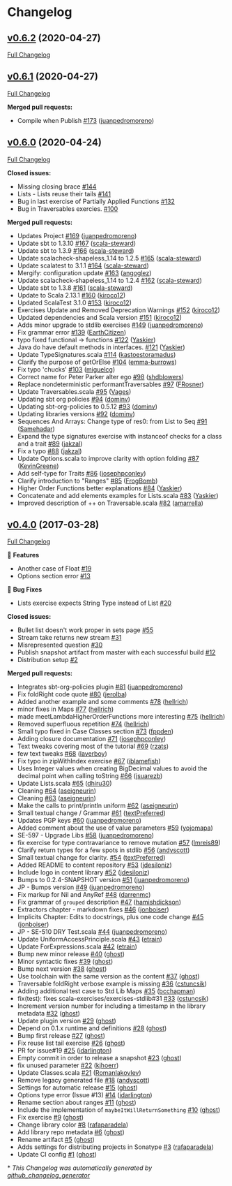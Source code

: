 # Changelog

## [v0.6.2](https://github.com/scala-exercises/exercises-stdlib/tree/v0.6.2) (2020-04-27)

[Full Changelog](https://github.com/scala-exercises/exercises-stdlib/compare/v0.6.1...v0.6.2)

## [v0.6.1](https://github.com/scala-exercises/exercises-stdlib/tree/v0.6.1) (2020-04-27)

[Full Changelog](https://github.com/scala-exercises/exercises-stdlib/compare/v0.6.0...v0.6.1)

**Merged pull requests:**

- Compile when Publish [\#173](https://github.com/scala-exercises/exercises-stdlib/pull/173) ([juanpedromoreno](https://github.com/juanpedromoreno))

## [v0.6.0](https://github.com/scala-exercises/exercises-stdlib/tree/v0.6.0) (2020-04-24)

[Full Changelog](https://github.com/scala-exercises/exercises-stdlib/compare/v0.4.0...v0.6.0)

**Closed issues:**

- Missing closing brace [\#144](https://github.com/scala-exercises/exercises-stdlib/issues/144)
- Lists - Lists reuse their tails [\#141](https://github.com/scala-exercises/exercises-stdlib/issues/141)
- Bug in last exercise of Partially Applied Functions [\#132](https://github.com/scala-exercises/exercises-stdlib/issues/132)
- Bug in Traversables exercies. [\#100](https://github.com/scala-exercises/exercises-stdlib/issues/100)

**Merged pull requests:**

- Updates Project [\#169](https://github.com/scala-exercises/exercises-stdlib/pull/169) ([juanpedromoreno](https://github.com/juanpedromoreno))
- Update sbt to 1.3.10 [\#167](https://github.com/scala-exercises/exercises-stdlib/pull/167) ([scala-steward](https://github.com/scala-steward))
- Update sbt to 1.3.9 [\#166](https://github.com/scala-exercises/exercises-stdlib/pull/166) ([scala-steward](https://github.com/scala-steward))
- Update scalacheck-shapeless\_1.14 to 1.2.5 [\#165](https://github.com/scala-exercises/exercises-stdlib/pull/165) ([scala-steward](https://github.com/scala-steward))
- Update scalatest to 3.1.1 [\#164](https://github.com/scala-exercises/exercises-stdlib/pull/164) ([scala-steward](https://github.com/scala-steward))
- Mergify: configuration update [\#163](https://github.com/scala-exercises/exercises-stdlib/pull/163) ([angoglez](https://github.com/angoglez))
- Update scalacheck-shapeless\_1.14 to 1.2.4 [\#162](https://github.com/scala-exercises/exercises-stdlib/pull/162) ([scala-steward](https://github.com/scala-steward))
- Update sbt to 1.3.8 [\#161](https://github.com/scala-exercises/exercises-stdlib/pull/161) ([scala-steward](https://github.com/scala-steward))
- Update to Scala 2.13.1 [\#160](https://github.com/scala-exercises/exercises-stdlib/pull/160) ([kiroco12](https://github.com/kiroco12))
- Updated ScalaTest 3.1.0 [\#153](https://github.com/scala-exercises/exercises-stdlib/pull/153) ([kiroco12](https://github.com/kiroco12))
- Exercises Update and Removed Deprecation Warnings [\#152](https://github.com/scala-exercises/exercises-stdlib/pull/152) ([kiroco12](https://github.com/kiroco12))
- Updated dependencies and Scala version [\#151](https://github.com/scala-exercises/exercises-stdlib/pull/151) ([kiroco12](https://github.com/kiroco12))
- Adds minor upgrade to stdlib exercises [\#149](https://github.com/scala-exercises/exercises-stdlib/pull/149) ([juanpedromoreno](https://github.com/juanpedromoreno))
- Fix grammar error [\#139](https://github.com/scala-exercises/exercises-stdlib/pull/139) ([EarthCitizen](https://github.com/EarthCitizen))
- typo fixed functional -\> functions [\#122](https://github.com/scala-exercises/exercises-stdlib/pull/122) ([Yaskier](https://github.com/Yaskier))
- Java do have default methods in interfaces. [\#121](https://github.com/scala-exercises/exercises-stdlib/pull/121) ([Yaskier](https://github.com/Yaskier))
- Update TypeSignatures.scala [\#114](https://github.com/scala-exercises/exercises-stdlib/pull/114) ([kastoestoramadus](https://github.com/kastoestoramadus))
- Clarify the purpose of getOrElse [\#104](https://github.com/scala-exercises/exercises-stdlib/pull/104) ([emma-burrows](https://github.com/emma-burrows))
- Fix typo 'chucks' [\#103](https://github.com/scala-exercises/exercises-stdlib/pull/103) ([miguelcg](https://github.com/miguelcg))
- Correct name for Peter Parker alter ego [\#98](https://github.com/scala-exercises/exercises-stdlib/pull/98) ([shdblowers](https://github.com/shdblowers))
- Replace nondeterministic performantTraversables [\#97](https://github.com/scala-exercises/exercises-stdlib/pull/97) ([FRosner](https://github.com/FRosner))
- Update Traversables.scala [\#95](https://github.com/scala-exercises/exercises-stdlib/pull/95) ([Vages](https://github.com/Vages))
- Updating sbt org policies [\#94](https://github.com/scala-exercises/exercises-stdlib/pull/94) ([dominv](https://github.com/dominv))
- Updating sbt-org-policies to 0.5.12 [\#93](https://github.com/scala-exercises/exercises-stdlib/pull/93) ([dominv](https://github.com/dominv))
- Updating libraries versions [\#92](https://github.com/scala-exercises/exercises-stdlib/pull/92) ([dominv](https://github.com/dominv))
- Sequences And Arrays: Change type of res0: from List to Seq [\#91](https://github.com/scala-exercises/exercises-stdlib/pull/91) ([Samehadar](https://github.com/Samehadar))
- Expand the type signatures exercise with instanceof checks for a class and a trait [\#89](https://github.com/scala-exercises/exercises-stdlib/pull/89) ([jakzal](https://github.com/jakzal))
- Fix a typo [\#88](https://github.com/scala-exercises/exercises-stdlib/pull/88) ([jakzal](https://github.com/jakzal))
- Update Options.scala to improve clarity with option folding [\#87](https://github.com/scala-exercises/exercises-stdlib/pull/87) ([KevinGreene](https://github.com/KevinGreene))
- Add self-type for Traits [\#86](https://github.com/scala-exercises/exercises-stdlib/pull/86) ([josephpconley](https://github.com/josephpconley))
- Clarify introduction to "Ranges" [\#85](https://github.com/scala-exercises/exercises-stdlib/pull/85) ([FrogBomb](https://github.com/FrogBomb))
- Higher Order Functions better explanations [\#84](https://github.com/scala-exercises/exercises-stdlib/pull/84) ([Yaskier](https://github.com/Yaskier))
- Concatenate and add elements examples for Lists.scala [\#83](https://github.com/scala-exercises/exercises-stdlib/pull/83) ([Yaskier](https://github.com/Yaskier))
- Improved description of ++ on Traversable.scala [\#82](https://github.com/scala-exercises/exercises-stdlib/pull/82) ([amarrella](https://github.com/amarrella))

## [v0.4.0](https://github.com/scala-exercises/exercises-stdlib/tree/v0.4.0) (2017-03-28)

[Full Changelog](https://github.com/scala-exercises/exercises-stdlib/compare/0945869afc6936fc033b60d3f0ae190a13b72f03...v0.4.0)

🚀 **Features**

- Another case of Float [\#19](https://github.com/scala-exercises/exercises-stdlib/issues/19)
- Options section error [\#13](https://github.com/scala-exercises/exercises-stdlib/issues/13)

🐛 **Bug Fixes**

- Lists exercise expects String Type instead of List [\#20](https://github.com/scala-exercises/exercises-stdlib/issues/20)

**Closed issues:**

- Bullet list doesn't work proper in sets page [\#55](https://github.com/scala-exercises/exercises-stdlib/issues/55)
- Stream take returns new stream [\#31](https://github.com/scala-exercises/exercises-stdlib/issues/31)
- Misrepresented question [\#30](https://github.com/scala-exercises/exercises-stdlib/issues/30)
- Publish snapshot artifact from master with each successful build [\#12](https://github.com/scala-exercises/exercises-stdlib/issues/12)
- Distribution setup [\#2](https://github.com/scala-exercises/exercises-stdlib/issues/2)

**Merged pull requests:**

- Integrates sbt-org-policies plugin [\#81](https://github.com/scala-exercises/exercises-stdlib/pull/81) ([juanpedromoreno](https://github.com/juanpedromoreno))
- Fix foldRight code quote [\#80](https://github.com/scala-exercises/exercises-stdlib/pull/80) ([jerolba](https://github.com/jerolba))
- Added another example and some comments [\#78](https://github.com/scala-exercises/exercises-stdlib/pull/78) ([hellrich](https://github.com/hellrich))
- minor fixes in Maps [\#77](https://github.com/scala-exercises/exercises-stdlib/pull/77) ([hellrich](https://github.com/hellrich))
- made meetLambdaHigherOrderFunctions more interesting [\#75](https://github.com/scala-exercises/exercises-stdlib/pull/75) ([hellrich](https://github.com/hellrich))
- Removed superfluous repetition [\#74](https://github.com/scala-exercises/exercises-stdlib/pull/74) ([hellrich](https://github.com/hellrich))
- Small typo fixed in Case Classes section [\#73](https://github.com/scala-exercises/exercises-stdlib/pull/73) ([fppden](https://github.com/fppden))
- Adding closure documentation [\#71](https://github.com/scala-exercises/exercises-stdlib/pull/71) ([josephpconley](https://github.com/josephpconley))
- Text tweaks covering most of the tutorial [\#69](https://github.com/scala-exercises/exercises-stdlib/pull/69) ([rzats](https://github.com/rzats))
- few text tweaks [\#68](https://github.com/scala-exercises/exercises-stdlib/pull/68) ([laverboy](https://github.com/laverboy))
- Fix typo in zipWithIndex exercise [\#67](https://github.com/scala-exercises/exercises-stdlib/pull/67) ([iblamefish](https://github.com/iblamefish))
- Uses Integer values when creating BigDecimal values to avoid the decimal point when calling toString [\#66](https://github.com/scala-exercises/exercises-stdlib/pull/66) ([jsuarezb](https://github.com/jsuarezb))
- Update Lists.scala [\#65](https://github.com/scala-exercises/exercises-stdlib/pull/65) ([dhiru30](https://github.com/dhiru30))
- Cleaning [\#64](https://github.com/scala-exercises/exercises-stdlib/pull/64) ([aseigneurin](https://github.com/aseigneurin))
- Cleaning [\#63](https://github.com/scala-exercises/exercises-stdlib/pull/63) ([aseigneurin](https://github.com/aseigneurin))
- Make the calls to print/println uniform [\#62](https://github.com/scala-exercises/exercises-stdlib/pull/62) ([aseigneurin](https://github.com/aseigneurin))
- Small textual change / Grammar [\#61](https://github.com/scala-exercises/exercises-stdlib/pull/61) ([textPreferred](https://github.com/textPreferred))
- Updates PGP keys [\#60](https://github.com/scala-exercises/exercises-stdlib/pull/60) ([juanpedromoreno](https://github.com/juanpedromoreno))
- Added comment about the use of value parameters [\#59](https://github.com/scala-exercises/exercises-stdlib/pull/59) ([yojomapa](https://github.com/yojomapa))
- SE-597 - Upgrade Libs [\#58](https://github.com/scala-exercises/exercises-stdlib/pull/58) ([juanpedromoreno](https://github.com/juanpedromoreno))
- fix exercise for type contravariance to remove mutation [\#57](https://github.com/scala-exercises/exercises-stdlib/pull/57) ([lmreis89](https://github.com/lmreis89))
- Clarify return types for a few spots in stdlib [\#56](https://github.com/scala-exercises/exercises-stdlib/pull/56) ([andyscott](https://github.com/andyscott))
- Small textual change for clarity. [\#54](https://github.com/scala-exercises/exercises-stdlib/pull/54) ([textPreferred](https://github.com/textPreferred))
- Added README to content repository [\#53](https://github.com/scala-exercises/exercises-stdlib/pull/53) ([jdesiloniz](https://github.com/jdesiloniz))
- Include logo in content library [\#52](https://github.com/scala-exercises/exercises-stdlib/pull/52) ([jdesiloniz](https://github.com/jdesiloniz))
- Bumps to 0.2.4-SNAPSHOT version [\#51](https://github.com/scala-exercises/exercises-stdlib/pull/51) ([juanpedromoreno](https://github.com/juanpedromoreno))
- JP - Bumps version [\#49](https://github.com/scala-exercises/exercises-stdlib/pull/49) ([juanpedromoreno](https://github.com/juanpedromoreno))
- Fix markup for Nil and AnyRef [\#48](https://github.com/scala-exercises/exercises-stdlib/pull/48) ([darrenmc](https://github.com/darrenmc))
- Fix grammar of `grouped` description [\#47](https://github.com/scala-exercises/exercises-stdlib/pull/47) ([hamishdickson](https://github.com/hamishdickson))
- Extractors chapter - markdown fixes [\#46](https://github.com/scala-exercises/exercises-stdlib/pull/46) ([jonboiser](https://github.com/jonboiser))
- Implicits Chapter: Edits to docstrings, plus one code change [\#45](https://github.com/scala-exercises/exercises-stdlib/pull/45) ([jonboiser](https://github.com/jonboiser))
- JP - SE-510 DRY Test.scala [\#44](https://github.com/scala-exercises/exercises-stdlib/pull/44) ([juanpedromoreno](https://github.com/juanpedromoreno))
- Update UniformAccessPrinciple.scala [\#43](https://github.com/scala-exercises/exercises-stdlib/pull/43) ([etrain](https://github.com/etrain))
- Update ForExpressions.scala [\#42](https://github.com/scala-exercises/exercises-stdlib/pull/42) ([etrain](https://github.com/etrain))
- Bump new minor release [\#40](https://github.com/scala-exercises/exercises-stdlib/pull/40) ([ghost](https://github.com/ghost))
- Minor syntactic fixes [\#39](https://github.com/scala-exercises/exercises-stdlib/pull/39) ([ghost](https://github.com/ghost))
- Bump next version [\#38](https://github.com/scala-exercises/exercises-stdlib/pull/38) ([ghost](https://github.com/ghost))
- Use toolchain with the same version as the content [\#37](https://github.com/scala-exercises/exercises-stdlib/pull/37) ([ghost](https://github.com/ghost))
- Traversable foldRight verbose example is missing [\#36](https://github.com/scala-exercises/exercises-stdlib/pull/36) ([cstuncsik](https://github.com/cstuncsik))
- Adding additional test case to Std Lib Maps [\#35](https://github.com/scala-exercises/exercises-stdlib/pull/35) ([bcchapman](https://github.com/bcchapman))
- fix\(test\): fixes scala-exercises/exercises-stdlib\#31 [\#33](https://github.com/scala-exercises/exercises-stdlib/pull/33) ([cstuncsik](https://github.com/cstuncsik))
- Increment version number for including a timestamp in the library metadata [\#32](https://github.com/scala-exercises/exercises-stdlib/pull/32) ([ghost](https://github.com/ghost))
- Update plugin version [\#29](https://github.com/scala-exercises/exercises-stdlib/pull/29) ([ghost](https://github.com/ghost))
- Depend on 0.1.x runtime and definitions [\#28](https://github.com/scala-exercises/exercises-stdlib/pull/28) ([ghost](https://github.com/ghost))
- Bump first release [\#27](https://github.com/scala-exercises/exercises-stdlib/pull/27) ([ghost](https://github.com/ghost))
- Fix reuse list tail exercise [\#26](https://github.com/scala-exercises/exercises-stdlib/pull/26) ([ghost](https://github.com/ghost))
- PR for issue\#19 [\#25](https://github.com/scala-exercises/exercises-stdlib/pull/25) ([idarlington](https://github.com/idarlington))
- Empty commit in order to release a snapshot [\#23](https://github.com/scala-exercises/exercises-stdlib/pull/23) ([ghost](https://github.com/ghost))
- fix unused parameter [\#22](https://github.com/scala-exercises/exercises-stdlib/pull/22) ([kjhoerr](https://github.com/kjhoerr))
- Update Classes.scala [\#21](https://github.com/scala-exercises/exercises-stdlib/pull/21) ([RomanIakovlev](https://github.com/RomanIakovlev))
- Remove legacy generated file [\#18](https://github.com/scala-exercises/exercises-stdlib/pull/18) ([andyscott](https://github.com/andyscott))
- Settings for automatic release [\#15](https://github.com/scala-exercises/exercises-stdlib/pull/15) ([ghost](https://github.com/ghost))
- Options type error \(Issue \#13\) [\#14](https://github.com/scala-exercises/exercises-stdlib/pull/14) ([idarlington](https://github.com/idarlington))
- Rename section about ranges [\#11](https://github.com/scala-exercises/exercises-stdlib/pull/11) ([ghost](https://github.com/ghost))
- Include the implementation of `maybeItWillReturnSomething` [\#10](https://github.com/scala-exercises/exercises-stdlib/pull/10) ([ghost](https://github.com/ghost))
- Fix exercise [\#9](https://github.com/scala-exercises/exercises-stdlib/pull/9) ([ghost](https://github.com/ghost))
- Change library color [\#8](https://github.com/scala-exercises/exercises-stdlib/pull/8) ([rafaparadela](https://github.com/rafaparadela))
- Add library repo metadata [\#6](https://github.com/scala-exercises/exercises-stdlib/pull/6) ([ghost](https://github.com/ghost))
- Rename artifact [\#5](https://github.com/scala-exercises/exercises-stdlib/pull/5) ([ghost](https://github.com/ghost))
- Adds settings for distributing projects in Sonatype [\#3](https://github.com/scala-exercises/exercises-stdlib/pull/3) ([rafaparadela](https://github.com/rafaparadela))
- Update CI config [\#1](https://github.com/scala-exercises/exercises-stdlib/pull/1) ([ghost](https://github.com/ghost))



\* *This Changelog was automatically generated by [github_changelog_generator](https://github.com/github-changelog-generator/github-changelog-generator)*
